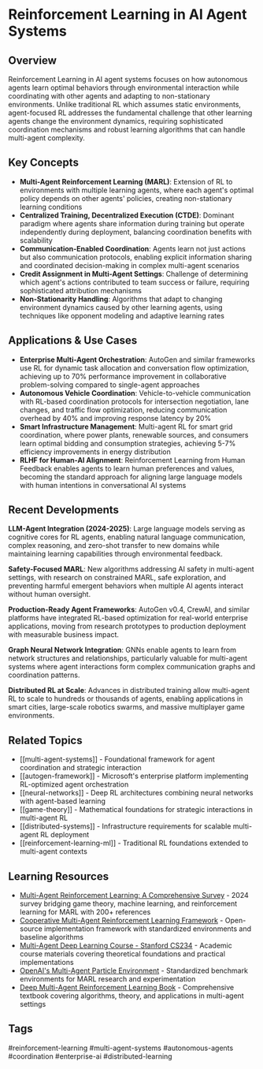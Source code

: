 # Reinforcement Learning in AI Agent Systems

## Overview
Reinforcement Learning in AI agent systems focuses on how autonomous agents learn optimal behaviors through environmental interaction while coordinating with other agents and adapting to non-stationary environments. Unlike traditional RL which assumes static environments, agent-focused RL addresses the fundamental challenge that other learning agents change the environment dynamics, requiring sophisticated coordination mechanisms and robust learning algorithms that can handle multi-agent complexity.

## Key Concepts
- **Multi-Agent Reinforcement Learning (MARL)**: Extension of RL to environments with multiple learning agents, where each agent's optimal policy depends on other agents' policies, creating non-stationary learning conditions
- **Centralized Training, Decentralized Execution (CTDE)**: Dominant paradigm where agents share information during training but operate independently during deployment, balancing coordination benefits with scalability
- **Communication-Enabled Coordination**: Agents learn not just actions but also communication protocols, enabling explicit information sharing and coordinated decision-making in complex multi-agent scenarios  
- **Credit Assignment in Multi-Agent Settings**: Challenge of determining which agent's actions contributed to team success or failure, requiring sophisticated attribution mechanisms
- **Non-Stationarity Handling**: Algorithms that adapt to changing environment dynamics caused by other learning agents, using techniques like opponent modeling and adaptive learning rates

## Applications & Use Cases
- **Enterprise Multi-Agent Orchestration**: AutoGen and similar frameworks use RL for dynamic task allocation and conversation flow optimization, achieving up to 70% performance improvement in collaborative problem-solving compared to single-agent approaches
- **Autonomous Vehicle Coordination**: Vehicle-to-vehicle communication with RL-based coordination protocols for intersection negotiation, lane changes, and traffic flow optimization, reducing communication overhead by 40% and improving response latency by 20%
- **Smart Infrastructure Management**: Multi-agent RL for smart grid coordination, where power plants, renewable sources, and consumers learn optimal bidding and consumption strategies, achieving 5-7% efficiency improvements in energy distribution
- **RLHF for Human-AI Alignment**: Reinforcement Learning from Human Feedback enables agents to learn human preferences and values, becoming the standard approach for aligning large language models with human intentions in conversational AI systems

## Recent Developments
**LLM-Agent Integration (2024-2025)**: Large language models serving as cognitive cores for RL agents, enabling natural language communication, complex reasoning, and zero-shot transfer to new domains while maintaining learning capabilities through environmental feedback.

**Safety-Focused MARL**: New algorithms addressing AI safety in multi-agent settings, with research on constrained MARL, safe exploration, and preventing harmful emergent behaviors when multiple AI agents interact without human oversight.

**Production-Ready Agent Frameworks**: AutoGen v0.4, CrewAI, and similar platforms have integrated RL-based optimization for real-world enterprise applications, moving from research prototypes to production deployment with measurable business impact.

**Graph Neural Network Integration**: GNNs enable agents to learn from network structures and relationships, particularly valuable for multi-agent systems where agent interactions form complex communication graphs and coordination patterns.

**Distributed RL at Scale**: Advances in distributed training allow multi-agent RL to scale to hundreds or thousands of agents, enabling applications in smart cities, large-scale robotics swarms, and massive multiplayer game environments.

## Related Topics
- [[multi-agent-systems]] - Foundational framework for agent coordination and strategic interaction
- [[autogen-framework]] - Microsoft's enterprise platform implementing RL-optimized agent orchestration
- [[neural-networks]] - Deep RL architectures combining neural networks with agent-based learning
- [[game-theory]] - Mathematical foundations for strategic interactions in multi-agent RL
- [[distributed-systems]] - Infrastructure requirements for scalable multi-agent RL deployment
- [[reinforcement-learning-ml]] - Traditional RL foundations extended to multi-agent contexts

## Learning Resources
- [Multi-Agent Reinforcement Learning: A Comprehensive Survey](https://arxiv.org/abs/2312.10256) - 2024 survey bridging game theory, machine learning, and reinforcement learning for MARL with 200+ references
- [Cooperative Multi-Agent Reinforcement Learning Framework](https://github.com/marlbenchmark/on-policy) - Open-source implementation framework with standardized environments and baseline algorithms
- [Multi-Agent Deep Learning Course - Stanford CS234](https://web.stanford.edu/class/cs234/) - Academic course materials covering theoretical foundations and practical implementations
- [OpenAI's Multi-Agent Particle Environment](https://github.com/openai/multiagent-particle-envs) - Standardized benchmark environments for MARL research and experimentation
- [Deep Multi-Agent Reinforcement Learning Book](https://www.marl-book.com/) - Comprehensive textbook covering algorithms, theory, and applications in multi-agent settings

## Tags
#reinforcement-learning #multi-agent-systems #autonomous-agents #coordination #enterprise-ai #distributed-learning